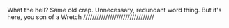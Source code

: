 What the hell? Same old crap. Unnecessary, redundant word thing. But it's here, you son of a Wretch ////////////////////////////////
